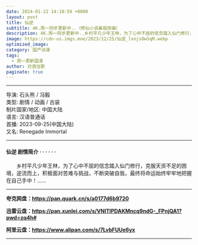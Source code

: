 ```yaml
---
date: 2024-01-22 14:10:59 +0800
layout: post
title: 仙逆
subtitle: 4K.周一同步更新中..（修仙小说鼻祖改编）
description: 4K.周一同步更新中..乡村平凡少年王林，为了心中不屈的信念踏入仙门修行，克服天资不足的困境，逆流而上，积极面对苦难与挑战，不断突破自我，最终将命运始终牢牢地把握在自己手中...
image: https://cdn-us.imgs.moe/2023/12/25/仙逆_lxnjsOwSqM.webp
optimized_image: 
category: 国产动漫
tags:
  - 周一更新国漫
author: 对酒当歌
paginate: true
---
```


---

导演: 石头熊 / 冯毅  
类型: 剧情 / 动画 / 古装  
制片国家/地区: 中国大陆  
语言: 汉语普通话  
首播: 2023-09-25(中国大陆)  
又名: Renegade Immortal  

---

#### 仙逆 剧情简介 · · · · · ·

　　乡村平凡少年王林，为了心中不屈的信念踏入仙门修行，克服天资不足的困境，逆流而上，积极面对苦难与挑战，不断突破自我，最终将命运始终牢牢地把握在自己手中！……

---

**夸克网盘：<https://pan.quark.cn/s/a0177d6b9720>**

**迅雷云盘：<https://pan.xunlei.com/s/VNlTlPDAKMncq9ndG-_FPnjQA1?pwd=zq4h#>**

**阿里云盘：<https://www.alipan.com/s/7LvbFUUe6yx>**

---
